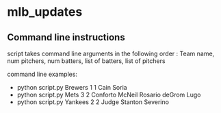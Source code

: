 # mlb_updates

## Command line instructions

script takes command line arguments in the following order :
Team name, num pitchers, num batters, list of batters, list of pitchers

command line examples:
* python script.py Brewers 1 1 Cain Soria
* python script.py Mets 3 2 Conforto McNeil Rosario deGrom Lugo
* python script.py Yankees 2 2 Judge Stanton Severino 
